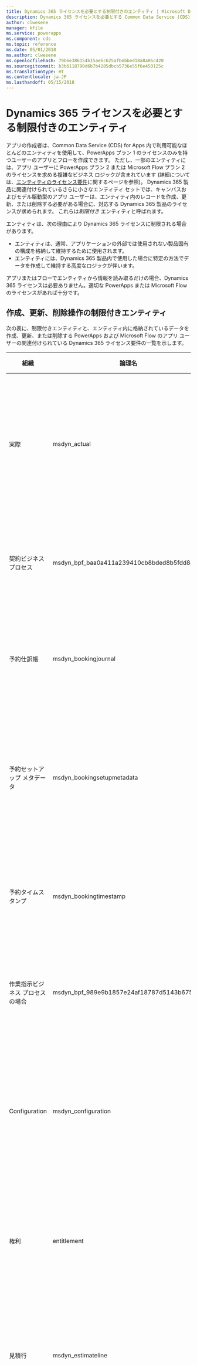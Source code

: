```yaml
---
title: Dynamics 365 ライセンスを必要とする制限付きのエンティティ | Microsoft Docs
description: Dynamics 365 ライセンスを必要とする Common Data Service (CDS) for Apps の制限付きエンティティのリストです。
author: clwesene
manager: kfile
ms.service: powerapps
ms.component: cds
ms.topic: reference
ms.date: 05/01/2018
ms.author: clwesene
ms.openlocfilehash: 79b6e386154b15ae6c625afbebbed18a8a86c420
ms.sourcegitcommit: b3b6118790d6b7b4285dbcb5736e55f6e450125c
ms.translationtype: HT
ms.contentlocale: ja-JP
ms.lasthandoff: 05/15/2018
---
```

# <a name="restricted-entities-requiring-dynamics-365-licenses"></a>Dynamics 365 ライセンスを必要とする制限付きのエンティティ
アプリの作成者は、Common Data Service (CDS) for Apps 内で利用可能なほとんどのエンティティを使用して、PowerApps プラン 1 のライセンスのみを持つユーザーのアプリとフローを作成できます。 ただし、一部のエンティティには、アプリ ユーザーに PowerApps プラン 2 または Microsoft Flow プラン 2 のライセンスを求める複雑なビジネス ロジックが含まれています (詳細については、[エンティティのライセンス要件](data-platform-entity-licenses.md)に関するページを参照)。 Dynamics 365 製品に関連付けられているさらに小さなエンティティ セットでは、キャンバスおよびモデル駆動型のアプリ ユーザーは、エンティティ内のレコードを作成、更新、または削除する必要がある場合に、対応する Dynamics 365 製品のライセンスが求められます。 これらは*制限付き* エンティティと呼ばれます。

エンティティは、次の理由により Dynamics 365 ライセンスに制限される場合があります。

* エンティティは、通常、アプリケーションの外部では使用されない製品固有の構成を格納して維持するために使用されます。
* エンティティには、Dynamics 365 製品内で使用した場合に特定の方法でデータを作成して維持する高度なロジックが伴います。

アプリまたはフローでエンティティから情報を読み取るだけの場合、Dynamics 365 ライセンスは必要ありません。適切な PowerApps または Microsoft Flow のライセンスがあれば十分です。 

## <a name="restricted-entities-for-create-update-and-delete-operations"></a>作成、更新、削除操作の制限付きエンティティ
次の表に、制限付きエンティティと、エンティティ内に格納されているデータを作成、更新、または削除する PowerApps および Microsoft Flow のアプリ ユーザーの関連付けられている Dynamics 365 ライセンス要件の一覧を示します。 

|組織  |論理名  |必要なライセンス  |
|---------|---------|---------|
実際 |msdyn_actual |Dynamics 365 for Field Service <br> **または** Dynamics 365 for Project Service Automation<br>**または** Dynamics 365 Customer Engagement プラン <br> **または** Dynamics 365 プラン
契約ビジネス プロセス |msdyn_bpf_baa0a411a239410cb8bded8b5fdd88e3 |Dynamics 365 for Field Service<br>**または** Dynamics 365 Customer Engagement プラン <br> **または** Dynamics 365 プラン
予約仕訳帳 | msdyn_bookingjournal|Dynamics 365 for Field Service<br>**または** Dynamics 365 Customer Engagement プラン <br> **または** Dynamics 365 プラン
予約セットアップ メタデータ | msdyn_bookingsetupmetadata|Dynamics 365 for Field Service <br> **または** Dynamics 365 for Project Service Automation<br>**または** Dynamics 365 Customer Engagement プラン <br> **または** Dynamics 365 プラン
予約タイムスタンプ | msdyn_bookingtimestamp|Dynamics 365 for Field Service<br>**または** Dynamics 365 Customer Engagement プラン <br> **または** Dynamics 365 プラン
作業指示ビジネス プロセスの場合 |msdyn_bpf_989e9b1857e24af18787d5143b67523b |Dynamics 365 for Field Service<br>**または** Dynamics 365 Customer Engagement プラン <br> **または** Dynamics 365 プラン
Configuration |msdyn_configuration |Dynamics 365 for Field Service <br> **または** Dynamics 365 for Project Service Automation<br>**または** Dynamics 365 Customer Engagement プラン <br> **または** Dynamics 365 プラン
権利 | entitlement | Dynamics 365 for Customer Service, Enterprise edition <br>**または** Dynamics 365 Customer Engagement プラン <br> **または** Dynamics 365 プラン
見積行|msdyn_estimateline|Dynamics 365 for Project Service Automation<br>**または** Dynamics 365 Customer Engagement プラン <br> **または** Dynamics 365 プラン
見積もり|msdyn_estimate |Dynamics 365 for Project Service Automation<br>**または** Dynamics 365 Customer Engagement プラン <br> **または** Dynamics 365 プラン
ファクト|msdyn_fact |Dynamics 365 for Project Service Automation<br>**または** Dynamics 365 Customer Engagement プラン <br> **または** Dynamics 365 プラン
フィールド サービス設定 |msdyn_fieldservicesetting |Dynamics 365 for Field Service<br>**または** Dynamics 365 Customer Engagement プラン <br> **または** Dynamics 365 プラン
フィールド サービス システム ジョブ |msdyn_fieldservicesystemjob |Dynamics 365 for Field Service<br>**または** Dynamics 365 Customer Engagement プラン <br> **または** Dynamics 365 プラン
目標 | goal | Dynamics 365 for Sales Professional、 <br>**または** Dynamics 365 for Sales, Enterprise edition、 <br>**または** Dynamics 365 Customer Engagement プラン <br> **または** Dynamics 365 プラン
インシデント | incident | Dynamics 365 for Customer Service, Enterprise edition <br>**または** Dynamics 365 Customer Engagement プラン <br> **または** Dynamics 365 プラン
在庫仕訳帳 |msdyn_inventoryjournal |Dynamics 365 for Field Service<br>**または** Dynamics 365 Customer Engagement プラン <br> **または** Dynamics 365 プラン
請求書プロセス |msdyn_bpf_d8f9dc7f099f44db9d641dd81fbd470d |Dynamics 365 for Project Service Automation<br>**または** Dynamics 365 Customer Engagement プラン <br> **または** Dynamics 365 プラン
旅行 | journey | Dynamics 365 for Marketing <br> **または** Dynamics 365 Customer Engagement プラン <br> **または** Dynamics 365 プラン
ナレッジ記事 | knowledgearticle | Dynamics 365 for Customer Service, Enterprise edition <br>**または** Dynamics 365 Customer Engagement プラン <br> **または** Dynamics 365 プラン
組織単位 |msdyn_organizationalunit |Dynamics 365 for Field Service <br> **または** Dynamics 365 for Project Service Automation<br>**または** Dynamics 365 Customer Engagement プラン <br> **または** Dynamics 365 プラン
製品の在庫 |msdyn_productinventory |Dynamics 365 for Field Service<br>**または** Dynamics 365 Customer Engagement プラン <br> **または** Dynamics 365 プラン
プロジェクト パラメーター|msdyn_projectparameter |Dynamics 365 for Project Service Automation<br>**または** Dynamics 365 Customer Engagement プラン <br> **または** Dynamics 365 プラン
プロジェクト ステージ| msdyn_bpf_665e73aa18c247d886bfc50499c73b82|Dynamics 365 for Project Service Automation<br>**または** Dynamics 365 Customer Engagement プラン <br> **または** Dynamics 365 プラン
プロジェクト タスクの依存関係|msdyn_projecttaskdependency |Dynamics 365 for Project Service Automation<br>**または** Dynamics 365 Customer Engagement プラン <br> **または** Dynamics 365 プラン
プロジェクト タスク|msdyn_projecttask |Dynamics 365 for Project Service Automation<br>**または** Dynamics 365 Customer Engagement プラン <br> **または** Dynamics 365 プラン
プロジェクト チーム メンバー|msdyn_projecteam |Dynamics 365 for Project Service Automation<br>**または** Dynamics 365 Customer Engagement プラン <br> **または** Dynamics 365 プラン
注文書ビジネス プロセス | msdyn_bpf_2c5fe86acc8b414b8322ae571000c799|Dynamics 365 for Field Service<br>**または** Dynamics 365 Customer Engagement プラン <br> **または** Dynamics 365 プラン
リソース割り当ての詳細 (非推奨)|msdyn_resourceassignmentdetail |Dynamics 365 for Project Service Automation<br>**または** Dynamics 365 Customer Engagement プラン <br> **または** Dynamics 365 プラン
リソースの割り当て|msdyn_resourceassignment |Dynamics 365 for Project Service Automation<br>**または** Dynamics 365 Customer Engagement プラン <br> **または** Dynamics 365 プラン
リソースの制限 (非推奨) |msdyn_workorderresourcerestriction | Dynamics 365 for Field Service<br>**または** Dynamics 365 Customer Engagement プラン <br> **または** Dynamics 365 プラン
ルーティング規則セット | routingrule | Dynamics 365 for Customer Service, Enterprise edition <br>**または** Dynamics 365 Customer Engagement プラン <br> **または** Dynamics 365 プラン
スケジュール ボードの設定 |msdyn_scheduleboardsetting |Dynamics 365 for Field Service <br> **または** Dynamics 365 for Project Service Automation<br>**または** Dynamics 365 Customer Engagement プラン <br> **または** Dynamics 365 プラン
スケジューリング パラメーター |msdyn_schedulingparameter |Dynamics 365 for Field Service <br> **または** Dynamics 365 for Project Service Automation<br>**または** Dynamics 365 Customer Engagement プラン <br> **または** Dynamics 365 プラン
SLA| sla | Dynamics 365 for Customer Service, Enterprise edition <br>**または** Dynamics 365 Customer Engagement プラン <br> **または** Dynamics 365 プラン
システム ユーザー スケジューラの設定 |msdyn_systemuserschedulersetting|Dynamics 365 for Field Service <br> **または** Dynamics 365 for Project Service Automation<br>**または** Dynamics 365 Customer Engagement プラン <br> **または** Dynamics 365 プラン
トランザクション接続|msdyn_transactionconnection |Dynamics 365 for Project Service Automation<br>**または** Dynamics 365 Customer Engagement プラン <br> **または** Dynamics 365 プラン
トランザクション発生元|msdyn_transactionorigin |Dynamics 365 for Project Service Automation<br>**または** Dynamics 365 Customer Engagement プラン <br> **または** Dynamics 365 プラン
トランザクションの種類|msdyn_transactiontype |Dynamics 365 for Project Service Automation<br>**または** Dynamics 365 Customer Engagement プラン <br> **または** Dynamics 365 プラン
一意の番号|msdyn_uniquenumber |Dynamics 365 for Field Service<br>**または** Dynamics 365 Customer Engagement プラン <br> **または** Dynamics 365 プラン
作業指示ビジネス プロセス |msdyn_bpf_d3d97bac8c294105840e99e37a9d1c39 |Dynamics 365 for Field Service<br>**または** Dynamics 365 Customer Engagement プラン <br> **または** Dynamics 365 プラン
作業指示の詳細生成キュー (非推奨)|msdyn_workorderdetailsgenerationqueue |Dynamics 365 for Field Service<br>**または** Dynamics 365 Customer Engagement プラン <br> **または** Dynamics 365 プラン

## <a name="licensing"></a>ライセンス
PowerApps および Dynamics 365 のライセンスの詳細については、「[ライセンスの概要](../../administrator/pricing-billing-skus.md)」ページを参照してください。

